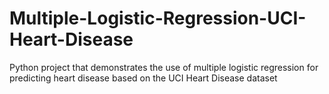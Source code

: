 # Multiple-Logistic-Regression-UCI-Heart-Disease
 Python project that demonstrates the use of multiple logistic regression for predicting heart disease based on the UCI Heart Disease dataset
